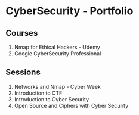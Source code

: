 # CyberSecurity - Portfolio

## Courses
1. Nmap for Ethical Hackers - Udemy
2. Google CyberSecurity Professional 

## Sessions
1. Networks and Nmap - Cyber Week
2. Introduction to CTF
3. Introduction to Cyber Security
4. Open Source and Ciphers with Cyber Security
